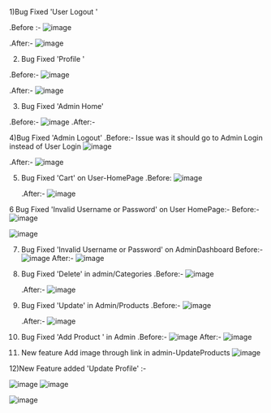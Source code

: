 1)Bug Fixed 'User Logout '


  .Before :-
![image](https://github.com/AbdurRehman09/deliverable1/assets/102360654/a9ea791d-73f8-4b46-b27d-7c5ff0b84ec4)

.After:-
      ![image](https://github.com/AbdurRehman09/deliverable1/assets/102360654/02f15e00-1488-4cbb-9f5b-f2c98722ac77)


2) Bug Fixed 'Profile '

.Before:-
![image](https://github.com/AbdurRehman09/deliverable1/assets/102360654/7ab22c04-cc68-4d83-acfa-d692bc713e4c)

.After:-
![image](https://github.com/AbdurRehman09/deliverable1/assets/102360654/cfd9547c-e4a4-4078-974c-00a884a03350)



3) Bug Fixed 'Admin Home'

.Before:-
![image](https://github.com/AbdurRehman09/deliverable1/assets/102360654/1b95ed77-01d5-4de5-92ed-8f0096315474)
.After:-



4)Bug Fixed 'Admin Logout'
.Before:-
Issue was it should go to Admin Login instead of User Login
![image](https://github.com/AbdurRehman09/deliverable1/assets/102360654/bb4cedca-db89-4ff5-820f-9f1cc22b4be3)

.After:-
![image](https://github.com/AbdurRehman09/deliverable1/assets/102360654/9b91aca4-df98-470f-b970-7b45794b7b60)


5) Bug Fixed 'Cart' on User-HomePage
    .Before:
![image](https://github.com/AbdurRehman09/deliverable1/assets/102360654/afff30c8-5571-46de-91b3-282d1eafdbfd)

    .After:-
    ![image](https://github.com/AbdurRehman09/deliverable1/assets/102360654/a193426e-0f34-4b42-bab5-d9b8f7dedd37)

6 Bug Fixed 'Invalid Username or Password' on User HomePage:-
  Before:-
  ![image](https://github.com/AbdurRehman09/deliverable1/assets/102360654/a6952b72-7ec8-4eb8-b20c-e951f8b5d21c)

 ![image](https://github.com/AbdurRehman09/deliverable1/assets/102360654/4e7d78e6-0d17-4b8f-98b3-f5507a8814e8)




7) Bug Fixed 'Invalid Username or Password' on AdminDashboard
     Before:-
   ![image](https://github.com/AbdurRehman09/deliverable1/assets/102360654/110c33bf-9701-4aee-9b1b-cbe6a6338feb)
     After:-
   ![image](https://github.com/AbdurRehman09/deliverable1/assets/102360654/152e977e-aa27-4317-9af8-84638c4a4017)



8) Bug Fixed  'Delete' in admin/Categories
   .Before:-
   ![image](https://github.com/AbdurRehman09/deliverable1/assets/102360654/f6ee8326-fa08-4f30-b8cb-1e16ec335e73)

   .After:-
       ![image](https://github.com/AbdurRehman09/deliverable1/assets/102360654/4359a0a9-9f85-4097-8416-80ef09067783)


9) Bug Fixed 'Update' in Admin/Products
   .Before:-
   ![image](https://github.com/AbdurRehman09/deliverable1/assets/102360654/ba238d83-6aee-4e37-91b1-14570926aa9f)


   .After:-
     ![image](https://github.com/AbdurRehman09/deliverable1/assets/102360654/4e982b59-8e67-4826-ae31-fd6438a6ea5d)
       


10) Bug Fixed 'Add Product ' in Admin
   .Before:-
     ![image](https://github.com/AbdurRehman09/deliverable1/assets/102360654/2f7caa00-f196-407f-8dd8-a4792f4f980b)
    After:-
    ![image](https://github.com/AbdurRehman09/deliverable1/assets/102360654/f463b8f1-2378-4e3c-89d3-77e1420773de)

  

   
11) New feature Add image through link in admin-UpdateProducts
    ![image](https://github.com/AbdurRehman09/deliverable1/assets/102360654/69f8b59a-360b-447a-a919-1c4778ee4828)


12)New Feature  added 'Update Profile' :-


![image](https://github.com/AbdurRehman09/deliverable1/assets/102360654/21d8fecd-b25f-4990-afc5-3a0f6ee67d50)
![image](https://github.com/AbdurRehman09/deliverable1/assets/102360654/343101ad-c24b-497a-9b65-37b4c8badc19)

![image](https://github.com/AbdurRehman09/deliverable1/assets/102360654/1f514984-cee4-4ade-a939-4a14b6a2fce4)





   







